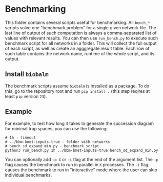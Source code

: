 # Benchmarking

This folder contains several scripts useful for benchmarking. 
All `bench_*` scripts solve one "benchmark problem" for a single given network file.
The last line of output of such computation is always a comma-separated list of values with relevant results.
You can then use `run_bench.py` to execute such benchmark script for all networks in a folder.
This will collect the full output of each script, as well as create an agggregate result table.
Each row of such table contains the network name, runtime of the whole script, and its output.

## Install `biobalm`

The benchmark scripts assume `biobalm` is installed as a package. 
To do this, go to the repository root and run `pip install .` 
(this step reqires at least `pip` version `23`).

## Example

For example, to test how long it takes to generate the succession diagram for minimal trap spaces,
you can use the following:

```
# 1h - timeout
# ../bbm-bnet-inputs-true - folder with networks
# bench_sd_expand_min.py - benchmark script
python3 run_bench.py 1h ../bbm-bnet-inputs-true bench_sd_expand_min.py
```

You can optionally add `-p X` or `-i` flag at the end of the argument list. 
The `-p` flag causes the benchmark to run in parallel in `X` processes.
The `-i` flag causes the benchmark to run in "interactive" mode where the user can skip
individual benchmarks.